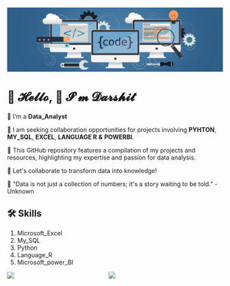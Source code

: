 ![logo](https://github.com/DarshitDoesAnalysis/DarshitDoesAnalysis/blob/main/wallpaperflare-cropped.jpg)
# 🌸 𝓗𝓮𝓵𝓵𝓸, 🍬 𝓘'𝓶 𝓓𝓪𝓻𝓼𝓱𝓲𝓽

🌱  I'm a **Data_Analyst**

💞️  I am seeking collaboration opportunities for projects involving 
          **PYHTON**, **MY_SQL**, **EXCEL**, **LANGUAGE R** **&** **POWERBI**. 

🌱  This GitHub repository features a compilation of my projects and resources, highlighting my expertise and passion for data analysis. 

👀  Let's collaborate to transform data into knowledge!

💞️  "Data is not just a collection of numbers; it's a story waiting to be told." - Unknown

## 🛠 Skills

1.	Microsoft_Excel
2.	My_SQL
3.	Python  
4.	Language_R
5.	Microsoft_power_BI




<img align="left" width="47%" src="https://github-readme-stats.vercel.app/api?username=DarshitDoesAnalysis&show_icons=true&theme=radical"/>

<img align="left" width="47%" src="https://github-readme-stats.vercel.app/api/top-langs/?username=DarshitDoesAnalysis&layout=compact"/>

